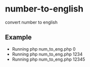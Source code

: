 # number-to-english
convert number to english

## Example

- Running php num_to_eng.php 0
- Running php num_to_eng.php 1234
- Running php num_to_eng.php 12345
